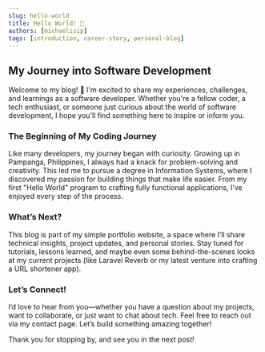 ```yaml
---
slug: hello-world
title: Hello World! 🎉
authors: [michaelisip]
tags: [introduction, career-story, personal-blog]
---
```


## My Journey into Software Development

Welcome to my blog! 🎉 I'm excited to share my experiences, challenges, and learnings as a software developer. Whether you're a fellow coder, a tech enthusiast, or someone just curious about the world of software development, I hope you'll find something here to inspire or inform you.

### The Beginning of My Coding Journey

Like many developers, my journey began with curiosity. Growing up in Pampanga, Philippines, I always had a knack for problem-solving and creativity. This led me to pursue a degree in Information Systems, where I discovered my passion for building things that make life easier. From my first "Hello World" program to crafting fully functional applications, I’ve enjoyed every step of the process.

### What’s Next?

This blog is part of my simple portfolio website, a space where I’ll share technical insights, project updates, and personal stories. Stay tuned for tutorials, lessons learned, and maybe even some behind-the-scenes looks at my current projects (like Laravel Reverb or my latest venture into crafting a URL shortener app).

### Let’s Connect!

I’d love to hear from you—whether you have a question about my projects, want to collaborate, or just want to chat about tech. Feel free to reach out via my contact page. Let’s build something amazing together!

Thank you for stopping by, and see you in the next post!
